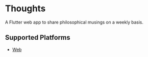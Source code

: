 # Thoughts

A Flutter web app to share philosophical musings on a weekly basis.

## Supported Platforms
- [Web](https://thoughtsapp.com.au/)


